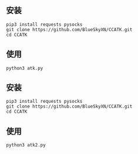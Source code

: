 ## 安装
    pip3 install requests pysocks
    git clone https://github.com/BlueSkyXN/CCATK.git
    cd CCATK

## 使用
    python3 atk.py

    
## 安装
    pip3 install requests pysocks
    git clone https://github.com/BlueSkyXN/CCATK.git
    cd CCATK

## 使用
    python3 atk2.py
